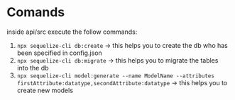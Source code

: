 # Comands

inside api/src execute the follow commands:

1. `npx sequelize-cli db:create` -> this helps you to create the db who has been specified in config.json
2. `npx sequelize-cli db:migrate`  -> this helps you to migrate the tables into the db
3. `npx sequelize-cli model:generate --name ModelName --attributes firstAttribute:datatype,secondAttribute:datatype` -> this helps you to create new models